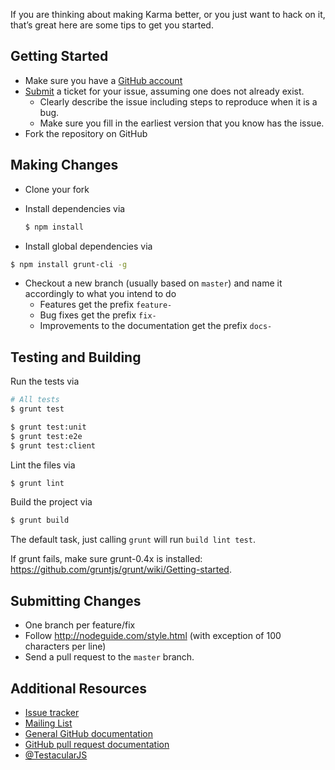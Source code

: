 If you are thinking about making Karma better, or you just want to hack on it, that’s great here
are some tips to get you started.

## Getting Started

* Make sure you have a [GitHub account](https://github.com/signup/free)
* [Submit](https://github.com/karma-runner/karma/issues/new) a ticket for your issue, assuming one does not
  already exist.
  * Clearly describe the issue including steps to reproduce when it is a bug.
  * Make sure you fill in the earliest version that you know has the issue.
* Fork the repository on GitHub

## Making Changes
* Clone your fork
* Install dependencies via

  ```bash
  $ npm install
  ```
* Install global dependencies via
```bash
$ npm install grunt-cli -g
```
* Checkout a new branch (usually based on `master`) and name it accordingly to what
  you intend to do
  * Features get the prefix `feature-`
  * Bug fixes get the prefix `fix-`
  * Improvements to the documentation get the prefix `docs-`

## Testing and Building
Run the tests via
```bash
# All tests
$ grunt test

$ grunt test:unit
$ grunt test:e2e
$ grunt test:client
```
Lint the files via
```bash
$ grunt lint
```
Build the project via
```bash
$ grunt build
```
The default task, just calling `grunt` will run `build lint test`.

If grunt fails, make sure grunt-0.4x is installed: https://github.com/gruntjs/grunt/wiki/Getting-started.

## Submitting Changes

* One branch per feature/fix
* Follow  http://nodeguide.com/style.html (with exception of 100 characters per line)
* Send a pull request to the `master` branch.


## Additional Resources

* [Issue tracker](https://github.com/karma-runner/karma/issues)
* [Mailing List](https://groups.google.com/forum/#!forum/karma-users)
* [General GitHub documentation](http://help.github.com/)
* [GitHub pull request documentation](http://help.github.com/send-pull-requests/)
* [@TestacularJS](http://twitter.com/TestacularJS)
